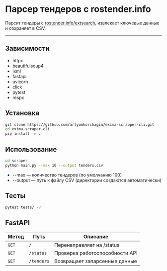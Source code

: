 # Парсер тендеров с rostender.info

Парсит тендеры с [rostender.info/extsearch](https://rostender.info/extsearch), извлекает ключевые данные и сохраняет в CSV.

---

## Зависимости
- httpx
- beautifulsoup4
- lxml
- fastapi
- uvicorn
- click
- pytest
- respx 

## Установка

```bash
git clone https://github.com/artyomkorchagin/exima-scrapper-cli.git
cd exima-scraper-cli
pip install -e .
```

## Использование

```bash
cd scraper
python main.py --max 10 --output tenders.csv
```

- --max — количество тендеров (по умолчанию 100)
- --output — путь к файлу CSV (директории создаются автоматически)

## Тесты
```bash
pytest tests/ -v
```

## FastAPI

| Метод | Путь | Описание |
|-------|------|----------|
| `GET` | `/` | Перенаправляет на /status |
| `GET` | `/status` | Проверка работоспособности API |
| `GET` | `/tenders` | Возвращает запарсенные данные |
